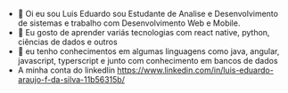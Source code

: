 - 👋 Oi eu sou Luis Eduardo sou Estudante de Analise e Desenvolvimento de sistemas e trabalho com Desenvolvimento Web e Mobile.
- 👀 Eu gosto de aprender variás tecnologias com react native, python, ciências de dados e outros
- 🌱 eu tenho conhecimentos em algumas linguagens como java, angular, javascript, typerscript e junto com conhecimento em bancos de dados
- A minha conta do linkedlin https://www.linkedin.com/in/luis-eduardo-araujo-f-da-silva-11b56315b/
